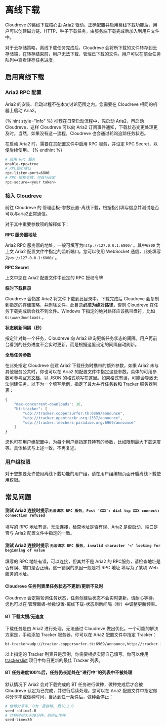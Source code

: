 # 离线下载

Cloudreve 的离线下载核心由 [Aria2](https://aria2.github.io/) 驱动。正确配置并启用离线下载功能后，用户可以创建磁力链、HTTP、种子下载任务，由服务端下载完成后加入到用户文件中。

对于云存储策略，离线下载任务完成后，Cloudreve 会将所下载的文件转存到云存储端，在转存结束前，用户无法下载、管理已下载的文件。用户可以在前台任务队列中查看转存任务进度。

## 启用离线下载

### Aria2  RPC 配置

Aria2 的安装、启动过程不在本文讨论范围之内。您需要在 Cloudreve 相同的机器上启动 Aria2。

{% hint style="info" %}
推荐在日常启动流程中，先启动 Aria2，再启动 Cloudreve，这样 Cloudreve 可以向 Aria2 订阅事件通知，下载状态变更处理更及时。当然，如果没有这一流程，Cloudreve 也会通过轮询追踪任务状态。

在启动 Aria2 时，需要在其配置文件中启用 RPC 服务，并设定 RPC Secret，以便后续使用。
{% endhint %}

```bash
# 启用 RPC 服务
enable-rpc=true
# RPC监听端口
rpc-listen-port=6800
# RPC 授权令牌，可自行设定
rpc-secure=<your token>
```

### 接入 Cloudreve

前往 Cloudreve 的 管理面板-参数设置-离线下载，根据指引填写信息并测试是否可以与aria2正常通信。

对于其中重要参数项的解释如下：

**RPC 服务器地址**

Aria2 RPC 服务器的地址，一般可填写为`http://127.0.0.1:6800/` 。其中`6800` 为上文 Aria2 配置文件中指定的监听端口。您可以使用 WebSocket 通信，此处填写为`ws://127.0.0.1:6800/` 。

**RPC Secret**

上文中您在  Aria2 配置文件中设定的 RPC 授权令牌

**临时下载目录**

Cloudreve 会指定 Aria2 将文件下载到此目录中，下载完成后 Cloudreve 会复制到指定的存储策略，并删除文件。此目录**必须为绝对路径**，否则 Cloudreve 在任务下载完成后会找不到文件。Windows 下指定的绝对路径应该携带盘符，比如`G:\www\downloads` 。

**状态刷新间隔（秒）**

指定针对每一个任务，Cloudreve 向 Aria2 轮询更新任务状态的间隔。用户再前台看到的任务进度不会实时更新，而是根据这里设定的间隔自动刷新。

**全局任务参数**

在此处指定 Cloudreve 创建 Aria2 下载任务时携带的额外参数，如果 Aria2 未与其他服务公共时，你也可以在 Aria2 的配置文件中指定这些参数。具体的可用参数可参考[官方文档](https://aria2.github.io/manual/en/html/aria2c.html#options)，以 JSON 的格式填写在这里。如果格式有误，可能会导致无法创建任务。以下为一个填写示例，指定了最大并行任务数和 Tracker 服务器列表：

```javascript
{
	"max-concurrent-downloads": 10,
	"bt-tracker": [
		"udp://tracker.coppersurfer.tk:6969/announce",
		"udp://tracker.opentrackr.org:1337/announce",
		"udp://tracker.leechers-paradise.org:6969/announce"
	]
}
```

您也可在用户组配置中，为每个用户组指定其特有的参数，比如限制最大下载速度等。具体格式与上述一致，不再复述。

### 用户组权限

对于您想要允许使用离线下载功能的用户组，请在用户组编辑页面开启离线下载使用权限。

## 常见问题

#### 测试 Aria2 连接时提示`无法请求 RPC 服务, Post "XXX": dial tcp XXX connect: connection refused`

填写的 RPC 地址有误，无法连接，检查地址是否有误、Aria2 是否启动、端口是否与 Aria2 配置文件中指定的一致。

#### 测试 Aria2 连接时提示 `无法请求 RPC 服务, invalid character '<' looking for beginning of value`

填写的 RPC 地址有误，可以连接，但其并不是 Aria2 的 RPC服务，请检查地址是否有误、端口是否正确。这一错误的原因一般是将 RPC 地址 填写为了某项 Web 服务的地址。

#### Cloudreve 任务列表里任务状态不更新/更新不及时

Cloudreve 会定期轮询任务状态，任务创建后状态不会实时更新，请耐心等待。您也可以在 管理面板-参数设置-离线下载-状态刷新间隔（秒）中调整更新频率。

#### BT 下载太慢/无速度

下载任务是由 Aria2 进行处理，无法通过 Cloudreve 做出优化。一个可能的解决方案是，手动添加 Tracker 服务器。你可以在 Aria2 配置文件中指定 Tracker：

```bash
bt-tracker=udp://tracker.coppersurfer.tk:6969/announce,http://tracker.internetwarriors.net:1337/announce,udp://tracker.opentrackr.org:1337/announce
```

以上指定的 Tracker 列表只是示例，你需要根据实际自己填写。你可以使用  [trackerslist](https://github.com/ngosang/trackerslist) 项目中每日更新的最佳 Tracker 列表。

#### BT 任务进度100%后，任务仍长期处在”进行中“的列表中不被处理

默认情况下 Aria2 会对下载完成的 BT 任务进行做种，做种完成后才会被 Cloudreve 认定为已完成，并进行后续处理。您可以在 Aria2 配置文件中指定做种分享率或做种时间，当达到任一条件后，做种会停止：

```bash
# 做种分享率, 0为一直做种, 默认:1.0
seed-ratio=1.0
# 作种时间大于30分钟，则停止作种
seed-time=30
```



